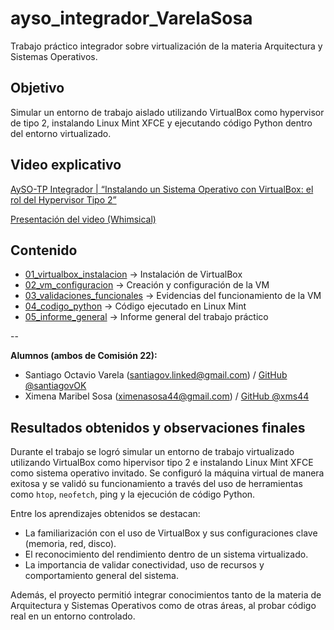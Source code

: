 # ayso_integrador_VarelaSosa
Trabajo práctico integrador sobre virtualización de la materia Arquitectura y Sistemas Operativos.

## Objetivo
Simular un entorno de trabajo aislado utilizando VirtualBox como hypervisor de tipo 2, instalando Linux Mint XFCE y ejecutando código Python dentro del entorno virtualizado.

## Video explicativo

[AySO-TP Integrador | “Instalando un Sistema Operativo con VirtualBox: el rol del Hypervisor Tipo 2”](https://www.youtube.com/watch?v=oOn1xx24Z7Q)

[Presentación del video (Whimsical)](https://whimsical.com/ayso-integrador-video-U4x6y27YXRLEtaUNFLkuWq)

## Contenido
- [01_virtualbox_instalacion](./01_virtualbox_instalacion) -> Instalación de VirtualBox
- [02_vm_configuracion](./02_vm_configuracion) -> Creación y configuración de la VM
- [03_validaciones_funcionales](./03_validaciones_funcionales) -> Evidencias del funcionamiento de la VM
- [04_codigo_python](./04_codigo_python) -> Código ejecutado en Linux Mint
- [05_informe_general](./05_informe_general/ayso_integrador_VarelaSosa_Informe.pdf) -> Informe general del trabajo práctico

--

**Alumnos (ambos de Comisión 22):**
- Santiago Octavio Varela (santiagov.linked@gmail.com) / [GitHub @santiagovOK](https://github.com/santiagovOK) 
- Ximena Maribel Sosa (ximenasosa44@gmail.com) / [GitHub @xms44](https://github.com/xms44) 

## Resultados obtenidos y observaciones finales

Durante el trabajo se logró simular un entorno de trabajo virtualizado utilizando VirtualBox como hipervisor tipo 2 e instalando Linux Mint XFCE como sistema operativo invitado. Se configuró la máquina virtual de manera exitosa y se validó su funcionamiento a través del uso de herramientas como `htop`, `neofetch`, ping y la ejecución de código Python.

Entre los aprendizajes obtenidos se destacan:
- La familiarización con el uso de VirtualBox y sus configuraciones clave (memoria, red, disco).
- El reconocimiento del rendimiento dentro de un sistema virtualizado.
- La importancia de validar conectividad, uso de recursos y comportamiento general del sistema.

Además, el proyecto permitió integrar conocimientos tanto de la materia de Arquitectura y Sistemas Operativos como de otras áreas, al probar código real en un entorno controlado.
